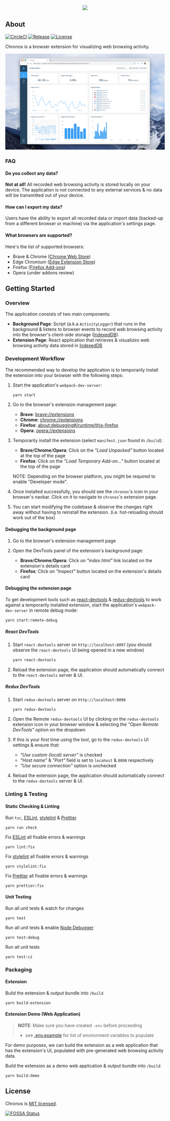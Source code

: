 <p align="center">
  <img src="./docs/title.png">
</p>

## About

[![CircleCI](https://circleci.com/gh/tohjustin/chronos/tree/master.svg?style=shield)](https://circleci.com/gh/tohjustin/chronos/tree/master)
[![Release](https://aegisbadges.appspot.com/static?subject=release&status=v1.1.0&color=379AF7)](https://github.com/tohjustin/chronos/releases)
[![License](https://aegisbadges.appspot.com/static?subject=license&status=MIT&color=379AF7)](https://opensource.org/licenses/MIT)

Chronos is a browser extension for visualizing web browsing activity.

<p align="center">
  <img src="./docs/home-page.png">
</p>

### FAQ

#### Do you collect any data?

__Not at all!__ All recorded web browsing activity is stored locally on your device. The application is not connected to any external services & no data will be transmitted out of your device.

#### How can I export my data?

Users have the ability to export all recorded data or import data (backed-up from a different browser or machine) via the application's settings page.

#### What browsers are supported?

Here's the list of supported browsers:

* Brave & Chrome ([Chrome Web Store](https://chrome.google.com/webstore/detail/chronos/ihinclpfkgmmabjjmkldhegakmdhdcio))
* Edge Chromium ([Edge Extension Store](https://microsoftedge.microsoft.com/addons/detail/lojilcmafodjobdcannaljdllkliofpo))
* Firefox ([Firefox Add-ons](https://addons.mozilla.org/en-US/firefox/addon/chronos-app))
* Opera (under addons review)

[//]: # (TODO: How do I request a feature?)

## Getting Started

### Overview

The application consists of two main components:

* __Background Page__: Script (a.k.a `ActivityLogger`) that runs in the background & listens to browser events to record web browsing activity into the browser's client-side storage ([IndexedDB](https://developer.mozilla.org/en-US/docs/Web/API/IndexedDB_API)).
* __Extension Page__: React application that retrieves & visualizes web browsing activity data stored in [IndexedDB](https://developer.mozilla.org/en-US/docs/Web/API/IndexedDB_API)

### Development Workflow

The recommended way to develop the application is to temporarily install the extension into your browser with the following steps:

1. Start the application's `webpack-dev-server`:

    ```bash
    yarn start
    ```

2. Go to the browser's extension management page:

    * __Brave__: [brave://extensions](brave://extensions)
    * __Chrome__: [chrome://extensions](chrome://extensions)
    * __Firefox__: [about:debugging#/runtime/this-firefox](about:debugging#/runtime/this-firefox)
    * __Opera__: [opera://extensions](opera://extensions)

3. Temporarily install the extension (select `manifest.json` found in `/build`):

    * __Brave__/__Chrome__/__Opera__: Click on the _"Load Unpacked"_ button located at the top of the page
    * __Firefox__: Click on the _"Load Temporary Add-on..."_ button located at the top of the page

    NOTE: Depending on the browser platform, you might be required to enable "Developer mode".

4. Once installed successfully, you should see the `chronos`'s icon in your browser's navbar. Click on it to navigate to `chronos`'s extension page.

5. You can start modifying the codebase & observe the changes right away without having to reinstall the extension. (i.e. hot-reloading should work out of the box)

#### Debugging the background page

1. Go to the browser's extension management page

2. Open the DevTools panel of the extension's background page:

    * __Brave__/__Chrome__/__Opera__: Click on _"index.html"_ link located on the extension's details card
    * __Firefox__: Click on _"Inspect"_ button located on the extension's details card

#### Debugging the extension page

To get development tools such as [react-devtools](https://github.com/facebook/react/tree/master/packages/react-devtools) & [redux-devtools](https://github.com/reduxjs/redux-devtools) to work against a temporarily installed extension, start the application's `webpack-dev-server` in remote debug mode:

```bash
yarn start:remote-debug
```

##### React DevTools

1. Start `react-devtools` server on `http://localhost:8097` (you should observe the `react-devtools` UI being opened in a new window)

    ```bash
    yarn react-devtools
    ```

2. Reload the extension page, the application should automatically connect to the `react-devtools` server & UI.

##### Redux DevTools

1. Start `redux-devtools` server on `http://localhost:8098`

    ```bash
    yarn redux-devtools
    ```

2. Open the Remote `redux-devtools` UI by clicking on the `redux-devtools` extension icon in your browser window & selecting the _"Open Remote DevTools"_ option on the dropdown

3. If this is your first time using the tool, go to the `redux-devtools` UI settings & ensure that:
    * _"Use custom (local) server"_ is checked
    * _"Host name"_ & _"Port"_ field is set to `locahost` & `8098` respectively
    * _"Use secure connection"_ option is unchecked

4. Reload the extension page, the application should automatically connect to the `redux-devtools` server & UI.

### Linting & Testing

#### Static Checking & Linting

Run `tsc`, [ESLint](https://eslint.org/), [stylelint](https://stylelint.io/) & [Prettier](https://prettier.io/)

```shell
yarn run check
```

Fix [ESLint](https://eslint.org/) all fixable errors & warnings

```shell
yarn lint:fix
```

Fix [stylelint](https://stylelint.io/) all fixable errors & warnings

```shell
yarn stylelint:fix
```

Fix [Prettier](https://prettier.io/) all fixable errors & warnings

```shell
yarn prettier:fix
```

#### Unit Testing

Run all unit tests & watch for changes

```shell
yarn test
```

Run all unit tests & enable [Node Debugger](https://nodejs.org/docs/latest-v12.x/api/debugger.html)

```shell
yarn test:debug
```

Run all unit tests

```shell
yarn test:ci
```

### Packaging

#### Extension

Build the extension & output bundle into `/build`

```shell
yarn build:extension
```

#### Extension Demo (Web Application)

> __NOTE__: Make sure you have created `.env` before proceeding
>
> * see [.env.example](./.env.example) for list of environment variables to populate

For demo purposes, we can build the extension as a web application that has the extension's UI, populated with pre-generated web browsing activity data.

Build the extension as a demo web application & output bundle into `/build`

```shell
yarn build:demo
```

## License

Chronos is [MIT licensed](./LICENSE).

[![FOSSA Status](https://app.fossa.com/api/projects/git%2Bgithub.com%2Ftohjustin%2Fchronos.svg?type=large)](https://app.fossa.com/projects/git%2Bgithub.com%2Ftohjustin%2Fchronos?ref=badge_large)
